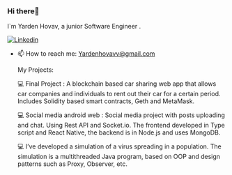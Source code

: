 ### Hi there👋

I`m Yarden Hovav, a junior Software Engineer .

[![Linkedin](https://img.shields.io/badge/Linkedin-0e76a8?style=for-the-badge&logo=Linkedin&logoColor=white)](https://www.linkedin.com/)

- 📫 How to reach me: Yardenhovavv@gmail.com

  My Projects:
  
  💻 Final Project : A blockchain based car sharing web app that allows car companies and individuals to rent out their car for a certain period. Includes Solidity based smart contracts, Geth and MetaMask.

  💻 Social media android web : Social media project with posts uploading and chat. Using Rest API and Socket.io. The frontend developed in Type script and React Native, the backend is in Node.js and uses MongoDB.

  💻  I’ve developed a simulation of a virus spreading in a population. The simulation is a multithreaded Java program, based on OOP and design patterns such as Proxy, Observer, etc.




<!--
**yardenho/Yardenho** is a ✨ _special_ ✨ repository because its `README.md` (this file) appears on your GitHub profile.

Here are some ideas to get you started:

- 🔭 I’m currently working on ...
- 🌱 I’m currently learning ...
- 👯 I’m looking to collaborate on ...
- 🤔 I’m looking for help with ...
- 💬 Ask me about ...
- 📫 How to reach me: ...
- 😄 Pronouns: ...
- ⚡ Fun fact: ...
-->


